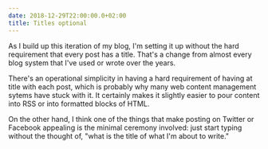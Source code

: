 ```yaml
---
date: 2018-12-29T22:00:00.0+02:00
title: Titles optional
---
```


As I build up this iteration of my blog, I'm setting it up without the hard requirement that every post has a title. That's a change from almost every blog system that I've used or wrote over the years.

There's an operational simplicity in having a hard requirement of having at title with each post, which is probably why many web content management sytems have stuck with it. It certainly makes it slightly easier to pour content into RSS or into formatted blocks of HTML.

On the other hand, I think one of the things that make posting on Twitter or Facebook appealing is the minimal ceremony involved: just start typing without the thought of, "what is the title of what I'm about to write."
